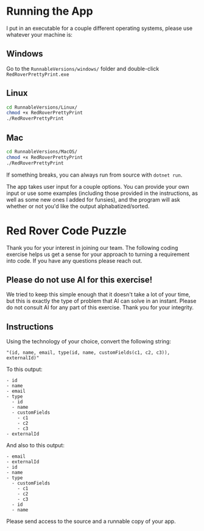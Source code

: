 # Running the App

I put in an executable for a couple different operating systems, please use whatever your machine is:

## Windows
Go to the `RunnableVersions/windows/` folder and double-click `RedRoverPrettyPrint.exe`

## Linux  
```bash
cd RunnableVersions/Linux/
chmod +x RedRoverPrettyPrint
./RedRoverPrettyPrint
```

## Mac
```bash
cd RunnableVersions/MacOS/
chmod +x RedRoverPrettyPrint  
./RedRoverPrettyPrint
```

If something breaks, you can always run from source with `dotnet run`.

The app takes user input for a couple options. You can provide your own input or use some examples (including those provided in the instructions, as well as some new ones I added for funsies), and the program will ask whether or not you'd like the output alphabatized/sorted.

# Red Rover Code Puzzle
Thank you for your interest in joining our team.  The following coding exercise helps us get a sense for your approach to turning a requirement into code. If you have any questions please reach out.

## Please do not use AI for this exercise!
We tried to keep this simple enough that it doesn't take a lot of your time, but this is exactly the type of problem that AI can solve in an instant. Please do not consult AI for any part of this exercise.  Thank you for your integrity.

## Instructions
Using the technology of your choice, convert the following string: 

`"(id, name, email, type(id, name, customFields(c1, c2, c3)), externalId)"`

To this output: 
```
- id
- name
- email
- type
  - id
  - name
  - customFields
    - c1
    - c2
    - c3
- externalId
``` 

And also to this output:
```
- email
- externalId
- id
- name
- type
  - customFields
    - c1
    - c2
    - c3
  - id
  - name
```

Please send access to the source and a runnable copy of your app.
